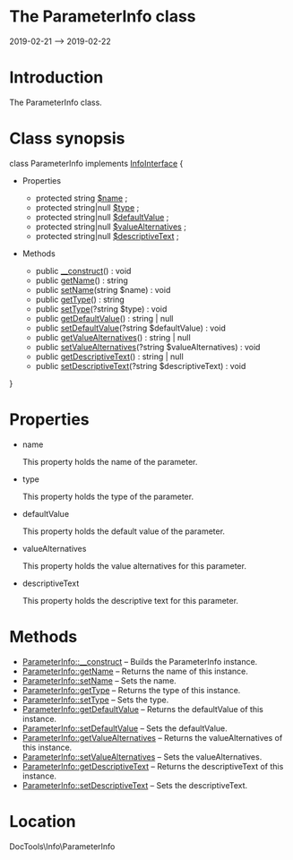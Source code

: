 The ParameterInfo class
================
2019-02-21 --> 2019-02-22




Introduction
============

The ParameterInfo class.



Class synopsis
==============


class ParameterInfo implements [InfoInterface](https://github.com/lingtalfi/DocTools/blob/master/doc/api/DocTools/Info/InfoInterface.md) {

- Properties
    - protected string [$name](#property-name) ;
    - protected string|null [$type](#property-type) ;
    - protected string|null [$defaultValue](#property-defaultValue) ;
    - protected string|null [$valueAlternatives](#property-valueAlternatives) ;
    - protected string|null [$descriptiveText](#property-descriptiveText) ;

- Methods
    - public [__construct](https://github.com/lingtalfi/DocTools/blob/master/doc/api/DocTools/Info/ParameterInfo/__construct.md)() : void
    - public [getName](https://github.com/lingtalfi/DocTools/blob/master/doc/api/DocTools/Info/ParameterInfo/getName.md)() : string
    - public [setName](https://github.com/lingtalfi/DocTools/blob/master/doc/api/DocTools/Info/ParameterInfo/setName.md)(string $name) : void
    - public [getType](https://github.com/lingtalfi/DocTools/blob/master/doc/api/DocTools/Info/ParameterInfo/getType.md)() : string
    - public [setType](https://github.com/lingtalfi/DocTools/blob/master/doc/api/DocTools/Info/ParameterInfo/setType.md)(?string $type) : void
    - public [getDefaultValue](https://github.com/lingtalfi/DocTools/blob/master/doc/api/DocTools/Info/ParameterInfo/getDefaultValue.md)() : string | null
    - public [setDefaultValue](https://github.com/lingtalfi/DocTools/blob/master/doc/api/DocTools/Info/ParameterInfo/setDefaultValue.md)(?string $defaultValue) : void
    - public [getValueAlternatives](https://github.com/lingtalfi/DocTools/blob/master/doc/api/DocTools/Info/ParameterInfo/getValueAlternatives.md)() : string | null
    - public [setValueAlternatives](https://github.com/lingtalfi/DocTools/blob/master/doc/api/DocTools/Info/ParameterInfo/setValueAlternatives.md)(?string $valueAlternatives) : void
    - public [getDescriptiveText](https://github.com/lingtalfi/DocTools/blob/master/doc/api/DocTools/Info/ParameterInfo/getDescriptiveText.md)() : string | null
    - public [setDescriptiveText](https://github.com/lingtalfi/DocTools/blob/master/doc/api/DocTools/Info/ParameterInfo/setDescriptiveText.md)(?string $descriptiveText) : void

}




Properties
=============

- <span id="property-name">name</span>

    This property holds the name of the parameter.
    
    

- <span id="property-type">type</span>

    This property holds the type of the parameter.
    
    

- <span id="property-defaultValue">defaultValue</span>

    This property holds the default value of the parameter.
    
    

- <span id="property-valueAlternatives">valueAlternatives</span>

    This property holds the value alternatives for this parameter.
    
    

- <span id="property-descriptiveText">descriptiveText</span>

    This property holds the descriptive text for this parameter.
    
    



Methods
==============

- [ParameterInfo::__construct](https://github.com/lingtalfi/DocTools/blob/master/doc/api/DocTools/Info/ParameterInfo/__construct.md) &ndash; Builds the ParameterInfo instance.
- [ParameterInfo::getName](https://github.com/lingtalfi/DocTools/blob/master/doc/api/DocTools/Info/ParameterInfo/getName.md) &ndash; Returns the name of this instance.
- [ParameterInfo::setName](https://github.com/lingtalfi/DocTools/blob/master/doc/api/DocTools/Info/ParameterInfo/setName.md) &ndash; Sets the name.
- [ParameterInfo::getType](https://github.com/lingtalfi/DocTools/blob/master/doc/api/DocTools/Info/ParameterInfo/getType.md) &ndash; Returns the type of this instance.
- [ParameterInfo::setType](https://github.com/lingtalfi/DocTools/blob/master/doc/api/DocTools/Info/ParameterInfo/setType.md) &ndash; Sets the type.
- [ParameterInfo::getDefaultValue](https://github.com/lingtalfi/DocTools/blob/master/doc/api/DocTools/Info/ParameterInfo/getDefaultValue.md) &ndash; Returns the defaultValue of this instance.
- [ParameterInfo::setDefaultValue](https://github.com/lingtalfi/DocTools/blob/master/doc/api/DocTools/Info/ParameterInfo/setDefaultValue.md) &ndash; Sets the defaultValue.
- [ParameterInfo::getValueAlternatives](https://github.com/lingtalfi/DocTools/blob/master/doc/api/DocTools/Info/ParameterInfo/getValueAlternatives.md) &ndash; Returns the valueAlternatives of this instance.
- [ParameterInfo::setValueAlternatives](https://github.com/lingtalfi/DocTools/blob/master/doc/api/DocTools/Info/ParameterInfo/setValueAlternatives.md) &ndash; Sets the valueAlternatives.
- [ParameterInfo::getDescriptiveText](https://github.com/lingtalfi/DocTools/blob/master/doc/api/DocTools/Info/ParameterInfo/getDescriptiveText.md) &ndash; Returns the descriptiveText of this instance.
- [ParameterInfo::setDescriptiveText](https://github.com/lingtalfi/DocTools/blob/master/doc/api/DocTools/Info/ParameterInfo/setDescriptiveText.md) &ndash; Sets the descriptiveText.




Location
=============
DocTools\Info\ParameterInfo
